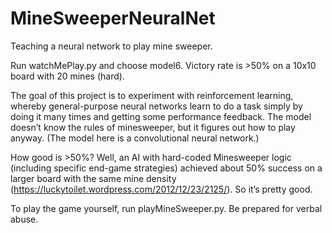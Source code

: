 # MineSweeperNeuralNet
Teaching a neural network to play mine sweeper.

Run watchMePlay.py and choose model6. Victory rate is >50% on a 10x10 board with 20 mines (hard).

The goal of this project is to experiment with reinforcement learning, whereby general-purpose neural networks learn to do a task simply by doing it many times and getting some performance feedback. The model doesn’t know the rules of minesweeper, but it figures out how to play anyway. (The model here is a convolutional neural network.)

How good is >50%? Well, an AI with hard-coded Minesweeper logic (including specific end-game strategies) achieved about 50% success on a larger board with the same mine density (https://luckytoilet.wordpress.com/2012/12/23/2125/). So it’s pretty good.

To play the game yourself, run playMineSweeper.py. Be prepared for verbal abuse.